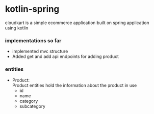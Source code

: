 # kotlin-spring
cloudkart is a simple ecommerce application built on spring application using kotlin

### implementations so far
 - implemented mvc structure
 - Added get and add api endpoints for adding product


### entities
 - Product:\
   Product entities hold the information about the product in use
    - id
    - name 
    - category
    - subcategory
